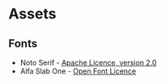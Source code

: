 # Assets

## Fonts

* Noto Serif - [Apache Licence, version 2.0](http://www.apache.org/licenses/LICENSE-2.0)
* Alfa Slab One - [Open Font Licence](https://scripts.sil.org/cms/scripts/page.php?site_id=nrsi&id=OFL#2855b85f)


